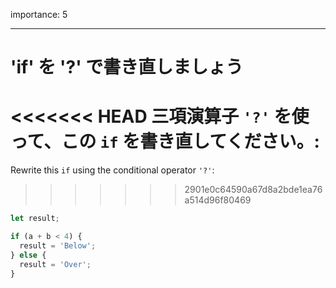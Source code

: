 importance: 5

---

# 'if' を '?' で書き直しましょう

<<<<<<< HEAD
三項演算子 `'?'` を使って、この `if` を書き直してください。:
=======
Rewrite this `if` using the conditional operator `'?'`:
>>>>>>> 2901e0c64590a67d8a2bde1ea76a514d96f80469

```js
let result;

if (a + b < 4) {
  result = 'Below';
} else {
  result = 'Over';
}
```
